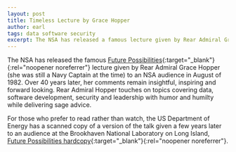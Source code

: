 ```yaml
---
layout: post
title: Timeless Lecture by Grace Hopper
author: earl
tags: data software security
excerpt: The NSA has released a famous lecture given by Rear Admiral Grace Hopper to an NSA audience in August of 1982 titled "Future Possibilities Data, Hardware, Software and People."
---
```

The NSA has released the famous [Future Possibilities](https://www.nsa.gov/helpful-links/nsa-foia/declassification-transparency-initiatives/historical-releases/view/article/3880193/capt-grace-hopper-on-future-possibilities-data-hardware-software-and-people-1982/){:target="_blank"}{:rel="noopener noreferrer"} lecture given by Rear Admiral Grace Hopper (she was still a Navy Captain at the time) to an NSA audience in August of 1982. Over 40 years later, her comments remain insightful, inspiring and forward looking. Rear Admiral Hopper touches on topics covering data, software development, security and leadership with humor and humilty while delivering sage advice.

For those who prefer to read rather than watch, the US Department of Energy has a scanned copy of a version of the talk given a few years later to an audience at the Brookhaven National Laboratory on Long Island, [Future Possibilities hardcopy](https://www.osti.gov/servlets/purl/6566336){:target="_blank"}{:rel="noopener noreferrer"}.